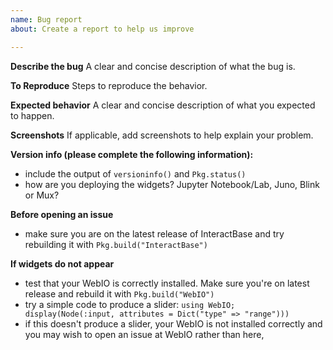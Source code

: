 ```yaml
---
name: Bug report
about: Create a report to help us improve

---
```


**Describe the bug**
A clear and concise description of what the bug is.

**To Reproduce**
Steps to reproduce the behavior.

**Expected behavior**
A clear and concise description of what you expected to happen.

**Screenshots**
If applicable, add screenshots to help explain your problem.

**Version info (please complete the following information):**
 - include the output of `versioninfo()` and `Pkg.status()`
 - how are you deploying the widgets? Jupyter Notebook/Lab, Juno, Blink or Mux?

**Before opening an issue**
- make sure you are on the latest release of InteractBase and try rebuilding it with `Pkg.build("InteractBase")`

**If widgets do not appear**
 - test that your WebIO is correctly installed. Make sure you're on latest release and rebuild it with `Pkg.build("WebIO")`
- try a simple code to produce a slider: `using WebIO; display(Node(:input, attributes = Dict("type" => "range")))`
- if this doesn't produce a slider, your WebIO is not installed correctly and you may wish to open an issue at WebIO rather than here,
